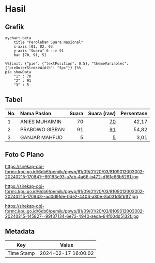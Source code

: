 # Hasil

## Grafik

```mermaid
xychart-beta
    title "Perolehan Suara Nasional"
    x-axis [01, 02, 03]
    y-axis "Suara" 0 --> 91
    bar [70, 91, 5]
```

```mermaid
%%{init: {"pie": {"textPosition": 0.5}, "themeVariables": {"pieOuterStrokeWidth": "5px"}} }%%
pie showData
    "1" : 70
    "2" : 91
    "3" : 5
```

## Tabel

| No. | Nama Paslon    | Suara | Suara (raw) | Persentase |
|:--- |:-------------- | -----:| -----------:| ----------:|
| 1   | ANIES MUHAIMIN | 70    | [70][p-1]   | 42,17      |
| 2   | PRABOWO GIBRAN | 91    | [91][p-2]   | 54,82      |
| 3   | GANJAR MAHFUD  | 5     | [5][p-3]    | 3,01       |


[p-1]: https://github.com/gigit-pemilu/pemilu-2024/blob/main/pilpres/hitung-suara/sub/81-maluku/sub/09-buru-selatan/sub/01-namrole/sub/2003-lektama/sub/002-tps/sub/paslon-1.txt
[p-2]: https://github.com/gigit-pemilu/pemilu-2024/blob/main/pilpres/hitung-suara/sub/81-maluku/sub/09-buru-selatan/sub/01-namrole/sub/2003-lektama/sub/002-tps/sub/paslon-2.txt
[p-3]: https://github.com/gigit-pemilu/pemilu-2024/blob/main/pilpres/hitung-suara/sub/81-maluku/sub/09-buru-selatan/sub/01-namrole/sub/2003-lektama/sub/002-tps/sub/paslon-3.txt

## Foto C Plano

https://sirekap-obj-formc.kpu.go.id/6db6/pemilu/ppwp/81/09/01/20/03/8109012003002-20240215-170841--99183c93-a7ab-4a66-b472-d161e66b5261.jpg

https://sirekap-obj-formc.kpu.go.id/6db6/pemilu/ppwp/81/09/01/20/03/8109012003002-20240215-170943--ad0d9fde-0de2-4406-a80e-8a031d5fb1f7.jpg

https://sirekap-obj-formc.kpu.go.id/6db6/pemilu/ppwp/81/09/01/20/03/8109012003002-20240215-145827--99f37134-6e73-4940-aeda-84f00dd5132f.jpg


## Metadata

| Key        | Value               |
| ---------- | ------------------- |
| Time Stamp | 2024-02-17 16:00:02 |



